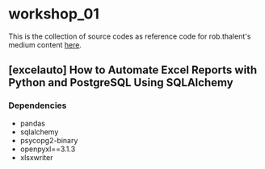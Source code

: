 # workshop_01
This is the collection of source codes as reference code for rob.thalent's medium content [here](https://medium.com/@rob.thalent). 

## [excelauto] How to Automate Excel Reports with Python and PostgreSQL Using SQLAlchemy
### Dependencies
- pandas
- sqlalchemy
- psycopg2-binary
- openpyxl==3.1.3
- xlsxwriter

